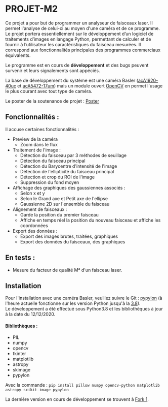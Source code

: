 # PROJET-M2
  
Ce projet a pour but de programmer un analyseur de faisceaux laser. Il permet l'analyse de celui-ci au moyen d'une caméra et de ce programme. Le projet portera essentiellement sur le développement d’un logiciel de traitements d’images en langage Python, permettant de calculer et de fournir à l’utilisateur les caractéristiques du faisceau mesurées. Il correspond aux fonctionnalités principales des programmes commerciaux équivalents. 
  
Le programme est en cours de **développement** et des bugs peuvent survenir et leurs signalements sont appéciés.  
  
La base de développement du système est une caméra Basler ([acA1920-40uc](https://www.baslerweb.com/en/products/cameras/area-scan-cameras/ace/aca1920-40uc/) et [acA5472-17um](https://www.baslerweb.com/en/products/cameras/area-scan-cameras/ace/aca5472-17um/)) mais un module ouvert [OpenCV](https://opencv.org/) en permet l'usage le plus courant avec tout type de caméra.  

Le poster de la soutenance de projet : [Poster](https://github.com/quentincoche/PROJET-M2/blob/master/Poster%20Soutenance.pdf)
  
  
## Fonctionnalités :  
  
Il accuse certaines fonctionnalités :    
  * Preview de la caméra  
    * Zoom dans le flux
  * Traitement de l'image :  
    * Détection du faisceau par 3 méthodes de seuillage  
    * Détection du faisceau principal  
    * Détection du Barycentre d'intensité de l'image  
    * Détection de l'ellipticité du faisceau principal  
    * Détection et crop du ROI de l'image  
    * Suppression du fond moyen
  * Affichage des graphiques des gaussiennes associés :  
    * Selon x et y  
    * Selon le Grand axe et Petit axe de l'ellipse  
    * Gaussienne 2D sur l'ensemble du faisceau  
  * Alignement de faisceaux :  
    * Garde la position du premier faisceau  
    * Affiche en temps réel la position du nouveau faisceau et affiche les coordonnées  
  * Export des données :  
     * Export des images brutes, traitées, graphiques  
     * Export des données du faisceaux, des graphiques  
     
 ## En tests :
  * Mesure du facteur de qualité M² d'un faisceau laser.
   
  
## Installation  
  
Pour l'installation avec une caméra Basler, veuillez suivre le Git : [pypylon](https://github.com/basler/pypylon) (à l'heure actuelle fonctionne sur les version Python jusqu'à la [3.8](https://www.python.org/downloads/release/python-386/)).  
Le développement a été effectué sous Python3.8 et les bibliothèques à jour à la date du 12/12/2020.
#### Bibliothèques :
* PIL
* numpy
* opencv
* tkinter
* matplotlib
* astropy
* skimage
* pypylon

Avec la commande : `pip install pillow numpy opencv-python matplotlib astropy scikit-image pypylon`
  
La dernière version en cours de développement se trouvent à [Fork 1](https://github.com/quentincoche/PROJET-M2/tree/master/D%C3%A9veloppement/Analyseur%20de%20faisceaux%20(2D)).

